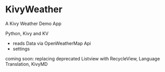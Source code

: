 # KivyWeather
A Kivy Weather Demo App

Python, Kivy and KV

- reads Data via OpenWeatherMap Api
- settings

coming soon: replacing deprecated Listview with RecycleView, Language Translation, KivyMD 
